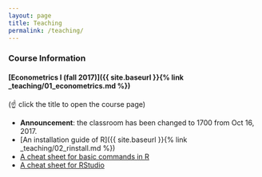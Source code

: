 ```yaml
---
layout: page
title: Teaching
permalink: /teaching/
---
```


### Course Information

#### [Econometrics I (fall 2017)]({{ site.baseurl }}{% link _teaching/01_econometrics.md %})
(&#9757; click the title to open the course page)

* **Announcement**: the classroom has been changed to 1700 from Oct 16, 2017.
* [An installation guide of R]({{ site.baseurl }}{% link _teaching/02_rinstall.md %})
* [A cheat sheet for basic commands in R](http://github.com/rstudio/cheatsheets/raw/master/base-r.pdf)
* [A cheat sheet for RStudio](https://github.com/rstudio/cheatsheets/raw/master/rstudio-ide.pdf)

